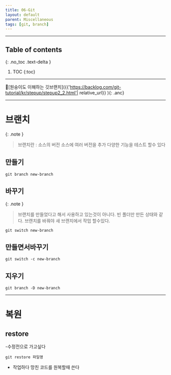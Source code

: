 ```yaml
---
title: 06-Git
layout: default
parent: Miscellaneous
tags: [git, branch]
---
```

 
---
 ## Table of contents
 {: .no_toc .text-delta }

 1. TOC
{:toc}

---

🔗[원숭이도 이해하는 깃브랜치]({{'https://backlog.com/git-tutorial/kr/stepup/stepup2_2.html'| relative_url}} ){: .anc}

---


# 브랜치

{: .note }
> 브랜치란 : 소스의 버전
> 소스에 여러 버전을 추가 다양한 기능을 테스트 할수 있다
>

## 만들기
`git branch new-branch`

## 바꾸기
{: .note }
>브랜치를 만들었다고 해서 사용하고 있는것이 아니다. 빈 폴더만 만든 상태와 같다.
>브랜치를 바꿔야 새 브랜치에서 작업 할수있다.

`git switch new-branch`

## 만들면서바꾸기

`git switch -c new-branch`

## 지우기

`git branch -D new-branch`

---


# 복원

## restore


-수정전으로 가고싶다

`git restore 파일명`

* 작업하다 망친 코드를 원복할때 쓴다